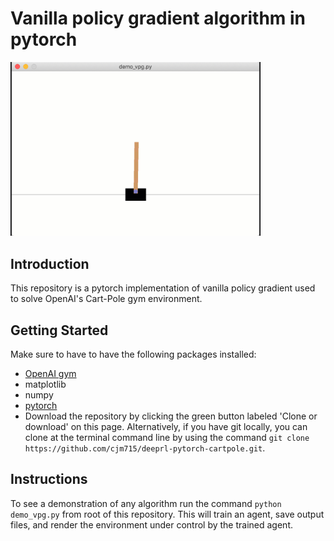 # Vanilla policy gradient algorithm in pytorch

<img src="cartpole.gif" width="400">

## Introduction

This repository is a pytorch implementation of vanilla policy gradient used to solve
OpenAI's Cart-Pole gym environment.

## Getting Started

Make sure to have to have the following packages installed:
- [OpenAI gym](https://github.com/openai/gym)
- matplotlib
- numpy
- [pytorch](https://github.com/pytorch/pytorch)
- Download the repository by clicking the green button labeled 'Clone or download' on this page. Alternatively, if you have git locally, you can clone at the terminal command line by using the command `git clone https://github.com/cjm715/deeprl-pytorch-cartpole.git`.

## Instructions

To see a demonstration of any algorithm run the command `python demo_vpg.py` from root of this repository. This will train an agent, save output files, and render the environment under control by the trained agent.
